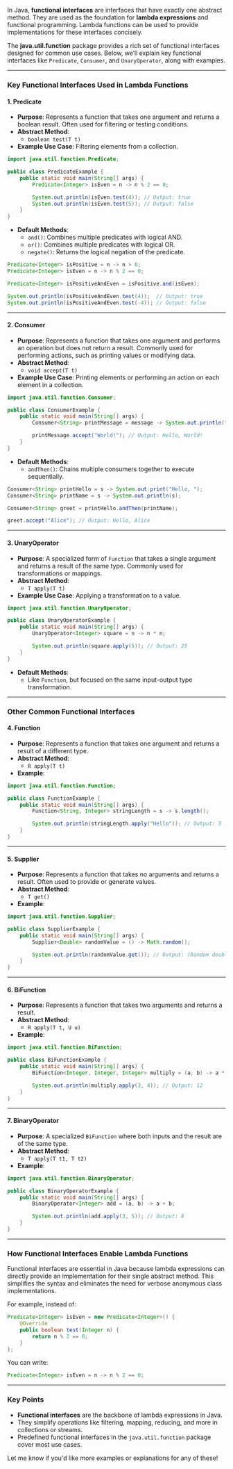In Java, **functional interfaces** are interfaces that have exactly one abstract method. They are used as the foundation for **lambda expressions** and functional programming. Lambda functions can be used to provide implementations for these interfaces concisely.

The **java.util.function** package provides a rich set of functional interfaces designed for common use cases. Below, we’ll explain key functional interfaces like `Predicate`, `Consumer`, and `UnaryOperator`, along with examples.

---

### **Key Functional Interfaces Used in Lambda Functions**

#### 1. **Predicate**
- **Purpose**: Represents a function that takes one argument and returns a boolean result. Often used for filtering or testing conditions.
- **Abstract Method**:
  - `boolean test(T t)`
- **Example Use Case**: Filtering elements from a collection.

```java
import java.util.function.Predicate;

public class PredicateExample {
    public static void main(String[] args) {
        Predicate<Integer> isEven = n -> n % 2 == 0;

        System.out.println(isEven.test(4)); // Output: true
        System.out.println(isEven.test(5)); // Output: false
    }
}
```

- **Default Methods**:
  - `and()`: Combines multiple predicates with logical AND.
  - `or()`: Combines multiple predicates with logical OR.
  - `negate()`: Returns the logical negation of the predicate.

```java
Predicate<Integer> isPositive = n -> n > 0;
Predicate<Integer> isEven = n -> n % 2 == 0;

Predicate<Integer> isPositiveAndEven = isPositive.and(isEven);

System.out.println(isPositiveAndEven.test(4));  // Output: true
System.out.println(isPositiveAndEven.test(-4)); // Output: false
```

---

#### 2. **Consumer**
- **Purpose**: Represents a function that takes one argument and performs an operation but does not return a result. Commonly used for performing actions, such as printing values or modifying data.
- **Abstract Method**:
  - `void accept(T t)`
- **Example Use Case**: Printing elements or performing an action on each element in a collection.

```java
import java.util.function.Consumer;

public class ConsumerExample {
    public static void main(String[] args) {
        Consumer<String> printMessage = message -> System.out.println("Hello, " + message);

        printMessage.accept("World!"); // Output: Hello, World!
    }
}
```

- **Default Methods**:
  - `andThen()`: Chains multiple consumers together to execute sequentially.

```java
Consumer<String> printHello = s -> System.out.print("Hello, ");
Consumer<String> printName = s -> System.out.println(s);

Consumer<String> greet = printHello.andThen(printName);

greet.accept("Alice"); // Output: Hello, Alice
```

---

#### 3. **UnaryOperator**
- **Purpose**: A specialized form of `Function` that takes a single argument and returns a result of the same type. Commonly used for transformations or mappings.
- **Abstract Method**:
  - `T apply(T t)`
- **Example Use Case**: Applying a transformation to a value.

```java
import java.util.function.UnaryOperator;

public class UnaryOperatorExample {
    public static void main(String[] args) {
        UnaryOperator<Integer> square = n -> n * n;

        System.out.println(square.apply(5)); // Output: 25
    }
}
```

- **Default Methods**:
  - Like `Function`, but focused on the same input-output type transformation.

---

### **Other Common Functional Interfaces**

#### 4. **Function**
- **Purpose**: Represents a function that takes one argument and returns a result of a different type.
- **Abstract Method**:
  - `R apply(T t)`
- **Example**:
```java
import java.util.function.Function;

public class FunctionExample {
    public static void main(String[] args) {
        Function<String, Integer> stringLength = s -> s.length();

        System.out.println(stringLength.apply("Hello")); // Output: 5
    }
}
```

---

#### 5. **Supplier**
- **Purpose**: Represents a function that takes no arguments and returns a result. Often used to provide or generate values.
- **Abstract Method**:
  - `T get()`
- **Example**:
```java
import java.util.function.Supplier;

public class SupplierExample {
    public static void main(String[] args) {
        Supplier<Double> randomValue = () -> Math.random();

        System.out.println(randomValue.get()); // Output: (Random double value)
    }
}
```

---

#### 6. **BiFunction**
- **Purpose**: Represents a function that takes two arguments and returns a result.
- **Abstract Method**:
  - `R apply(T t, U u)`
- **Example**:
```java
import java.util.function.BiFunction;

public class BiFunctionExample {
    public static void main(String[] args) {
        BiFunction<Integer, Integer, Integer> multiply = (a, b) -> a * b;

        System.out.println(multiply.apply(3, 4)); // Output: 12
    }
}
```

---

#### 7. **BinaryOperator**
- **Purpose**: A specialized `BiFunction` where both inputs and the result are of the same type.
- **Abstract Method**:
  - `T apply(T t1, T t2)`
- **Example**:
```java
import java.util.function.BinaryOperator;

public class BinaryOperatorExample {
    public static void main(String[] args) {
        BinaryOperator<Integer> add = (a, b) -> a + b;

        System.out.println(add.apply(3, 5)); // Output: 8
    }
}
```

---

### **How Functional Interfaces Enable Lambda Functions**
Functional interfaces are essential in Java because lambda expressions can directly provide an implementation for their single abstract method. This simplifies the syntax and eliminates the need for verbose anonymous class implementations.

For example, instead of:
```java
Predicate<Integer> isEven = new Predicate<Integer>() {
    @Override
    public boolean test(Integer n) {
        return n % 2 == 0;
    }
};
```

You can write:
```java
Predicate<Integer> isEven = n -> n % 2 == 0;
```

---

### **Key Points**
- **Functional interfaces** are the backbone of lambda expressions in Java.
- They simplify operations like filtering, mapping, reducing, and more in collections or streams.
- Predefined functional interfaces in the `java.util.function` package cover most use cases.

Let me know if you'd like more examples or explanations for any of these!